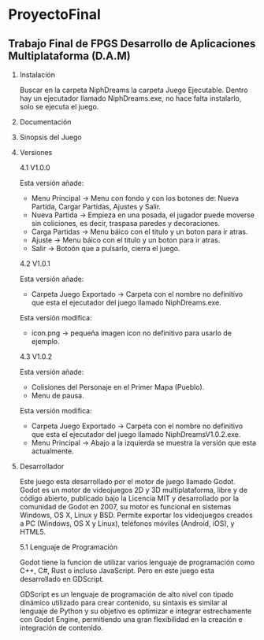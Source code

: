 # ProyectoFinal

Trabajo Final de FPGS Desarrollo de Aplicaciones Multiplataforma (D.A.M)
--------

1. Instalación

    Buscar en la carpeta NiphDreams la carpeta Juego Ejecutable. Dentro hay un ejecutador llamado NiphDreams.exe, no hace falta instalarlo, solo se ejecuta el juego.
    
2. Documentación

3. Sinopsis del Juego

4. Versiones

    4.1 V1.0.0
  
    Esta versión añade:
  
    - Menu Principal  -> Menu con fondo y con los botones de: Nueva Partida, Cargar Partidas, Ajustes y Salir.
    - Nueva Partida   -> Empieza en una posada, el jugador puede moverse sin coliciones, es decir, traspasa paredes y decoraciones.
    - Carga Partidas  -> Menu báico con el titulo y un boton para ir atras.
    - Ajuste          -> Menu báico con el titulo y un boton para ir atras.
    - Salir           -> Botoón que a pulsarlo, cierra el juego.
  
   4.2 V1.0.1
    
    Esta versión añade:
  
    - Carpeta Juego Exportado  -> Carpeta con el nombre no definitivo que esta el ejecutador del juego llamado NiphDreams.exe.
  
    Esta versión modifica:
  
    - icon.png  -> pequeña imagen icon no definitivo para usarlo de ejemplo.

    4.3 V1.0.2
    
    Esta versión añade:
  
    - Colisiones del Personaje en el Primer Mapa (Pueblo).
    - Menu de pausa.

    Esta versión modifica:
  
    - Carpeta Juego Exportado  -> Carpeta con el nombre no definitivo que esta el ejecutador del juego llamado NiphDreamsV1.0.2.exe.
    - Menu Principal -> Abajo a la izquierda se muestra la versión que esta actualmente.

    
5. Desarrollador

    Este juego esta desarrollado por el motor de juego llamado Godot. Godot es un motor de videojuegos 2D y 3D multiplataforma, libre y de código abierto, publicado bajo la Licencia MIT y desarrollado por la comunidad de Godot en 2007, su motor es funcional en sistemas Windows, OS X, Linux y BSD. Permite exportar los videojuegos creados a PC (Windows, OS X y Linux), teléfonos móviles (Android, iOS), y HTML5.
    
    5.1 Lenguaje de Programación
    
     Godot tiene la funcion de utilizar varios lenguaje de programación como C++, C#, Rust o incluso JavaScript. Pero en este juego esta desarrollado en GDScript.
    
     GDScript es un lenguaje de programación de alto nivel con tipado dinámico utilizado para crear contenido, su sintaxis es similar al lenguaje de Python y su objetivo es optimizar e integrar estrechamente con Godot Engine, permitiendo una gran flexibilidad en la creación e integración de contenido.
